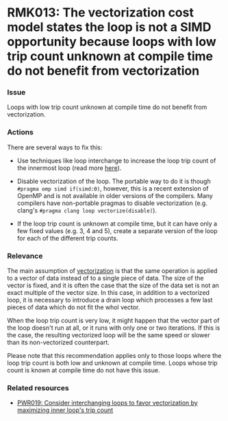 # RMK013: The vectorization cost model states the loop is not a SIMD opportunity because loops with low trip count unknown at compile time do not benefit from vectorization

### Issue

Loops with low trip count unknown at compile time do not benefit from
vectorization.

### Actions

There are several ways to fix this:

* Use techniques like loop interchange to increase the loop trip count of the
innermost loop (read more [here](../PWR019/README.md)).

* Disable vectorization of the loop. The portable way to do it is though
`#pragma omp simd if(simd:0)`, however, this is a recent extension of OpenMP and
is not available in older versions of the compilers. Many compilers have
non-portable pragmas to disable vectorization (e.g. clang's
`#pragma clang loop vectorize(disable)`).

* If the loop trip count is unknown at compile time, but it can have only a few
fixed values (e.g. 3, 4 and 5), create a separate version of the loop for each
of the different trip counts.

### Relevance

The main assumption of [vectorization](../../Glossary/Vectorization.md) is that the
same operation is applied to a vector of data instead of to a single piece of
data. The size of the vector is fixed, and it is often the case that the size of
the data set is not an exact multiple of the vector size. In this case, in
addition to a vectorized loop, it is necessary to introduce a drain loop which
processes a few last pieces of data which do not fit the whol vector.

When the loop trip count is very low, it might happen that the vector part of
the loop doesn't run at all, or it runs with only one or two iterations. If this
is the case, the resulting vectorized loop will be the same speed or slower than
its non-vectorized counterpart.

Please note that this recommendation applies only to those loops where the loop
trip count is both low and unknown at compile time. Loops whose trip count is
known at compile time do not have this issue.

### Related resources

* [PWR019: Consider interchanging loops to favor vectorization by maximizing inner loop's trip count](../PWR019/README.md)
